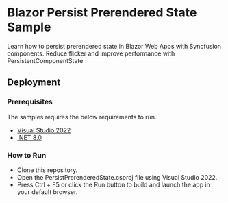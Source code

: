 # Blazor Persist Prerendered State Sample
Learn how to persist prerendered state in Blazor Web Apps with Syncfusion components. Reduce flicker and improve performance with PersistentComponentState

## Deployment

### Prerequisites

The samples requires the below requirements to run.

* [Visual Studio 2022](https://visualstudio.microsoft.com/vs/)
* [.NET 8.0](https://dotnet.microsoft.com/en-us/download/dotnet/8.0)

### How to Run

* Clone this repository.
* Open the PersistPrerenderedState.csproj file using Visual Studio 2022.
* Press Ctrl + F5 or click the Run button to build and launch the app in your default browser.
